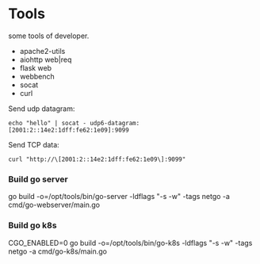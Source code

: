 # Tools
some tools of developer.

* apache2-utils
* aiohttp web|req
* flask web
* webbench
* socat
* curl

Send udp datagram:
```
echo "hello" | socat - udp6-datagram:[2001:2::14e2:1dff:fe62:1e09]:9099
```

Send TCP data:
```
curl "http://\[2001:2::14e2:1dff:fe62:1e09\]:9099"
```

### Build go server

go build -o=/opt/tools/bin/go-server -ldflags "-s -w" -tags netgo -a  cmd/go-webserver/main.go

### Build go k8s

CGO_ENABLED=0 go build -o=/opt/tools/bin/go-k8s -ldflags "-s -w" -tags netgo -a  cmd/go-k8s/main.go
